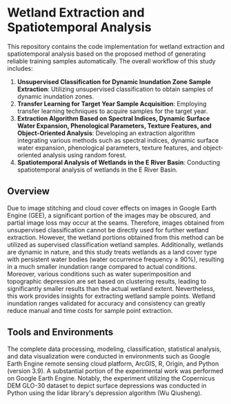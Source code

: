 # Wetland Extraction and Spatiotemporal Analysis

This repository contains the code implementation for wetland extraction and spatiotemporal analysis based on the proposed method of generating reliable training samples automatically. The overall workflow of this study includes:

1. **Unsupervised Classification for Dynamic Inundation Zone Sample Extraction**: Utilizing unsupervised classification to obtain samples of dynamic inundation zones.
2. **Transfer Learning for Target Year Sample Acquisition**: Employing transfer learning techniques to acquire samples for the target year.
3. **Extraction Algorithm Based on Spectral Indices, Dynamic Surface Water Expansion, Phenological Parameters, Texture Features, and Object-Oriented Analysis**: Developing an extraction algorithm integrating various methods such as spectral indices, dynamic surface water expansion, phenological parameters, texture features, and object-oriented analysis using random forest.
4. **Spatiotemporal Analysis of Wetlands in the E River Basin**: Conducting spatiotemporal analysis of wetlands in the E River Basin.

## Overview

Due to image stitching and cloud cover effects on images in Google Earth Engine (GEE), a significant portion of the images may be obscured, and partial image loss may occur at the seams. Therefore, images obtained from unsupervised classification cannot be directly used for further wetland extraction. However, the wetland portions obtained from this method can be utilized as supervised classification wetland samples. Additionally, wetlands are dynamic in nature, and this study treats wetlands as a land cover type with persistent water bodies (water occurrence frequency ≥ 90%), resulting in a much smaller inundation range compared to actual conditions. Moreover, various conditions such as water superimposition and topographic depression are set based on clustering results, leading to significantly smaller results than the actual wetland extent. Nevertheless, this work provides insights for extracting wetland sample points. Wetland inundation ranges validated for accuracy and consistency can greatly reduce manual and time costs for sample point extraction.

## Tools and Environments

The complete data processing, modeling, classification, statistical analysis, and data visualization were conducted in environments such as Google Earth Engine remote sensing cloud platform, ArcGIS, R, Origin, and Python (version 3.9). A substantial portion of the experimental work was performed on Google Earth Engine. Notably, the experiment utilizing the Copernicus DEM GLO-30 dataset to depict surface depressions was conducted in Python using the lidar library's depression algorithm (Wu Qiusheng).

